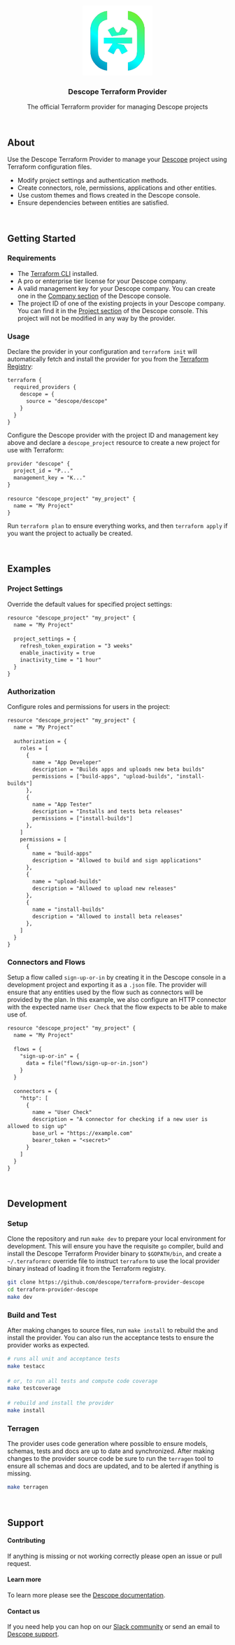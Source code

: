 
<div align="center">
  <a href="https://github.com/descope/terraform-provider-descope">
    <img src=".github/images/descope-logo.png" alt="Descope Logo" width="160" height="160">
  </a>

  <h3 align="center">Descope Terraform Provider</h3>

  <p align="center">
    The official Terraform provider for managing Descope projects
  </p>
</div>

<br />

## About

Use the Descope Terraform Provider to manage your [Descope](https://www.descope.com) project
using Terraform configuration files.

* Modify project settings and authentication methods.
* Create connectors, role, permissions, applications and other entities.
* Use custom themes and flows created in the Descope console.
* Ensure dependencies between entities are satisfied.

<br/>

## Getting Started

### Requirements

-   The [Terraform CLI](https://developer.hashicorp.com/terraform/install) installed.
-   A pro or enterprise tier license for your Descope company.
-   A valid management key for your Descope company. You can create one in the
    [Company section](https://app.descope.com/settings/company) of the Descope console.
-   The project ID of one of the existing projects in your Descope company. You can
    find it in the [Project section](https://app.descope.com/settings/project) of the
    Descope console. This project will not be modified in any way by the provider.

### Usage

Declare the provider in your configuration and `terraform init` will automatically fetch and install the provider
for you from the [Terraform Registry](https://registry.terraform.io):

```hcl
terraform {
  required_providers {
    descope = {
      source = "descope/descope"
    }
  }
}
```

Configure the Descope provider with the project ID and management key above and declare a `descope_project` resource
to create a new project for use with Terraform:

```hcl
provider "descope" {
  project_id = "P..."
  management_key = "K..."
}

resource "descope_project" "my_project" {
  name = "My Project"
}
```

Run `terraform plan` to ensure everything works, and then `terraform apply` if you want the project to actually
be created.

<br/>

## Examples

### Project Settings

Override the default values for specified project settings:

```hcl
resource "descope_project" "my_project" {
  name = "My Project"

  project_settings = {
    refresh_token_expiration = "3 weeks"
    enable_inactivity = true
    inactivity_time = "1 hour"
  }
}
```

### Authorization

Configure roles and permissions for users in the project:

```hcl
resource "descope_project" "my_project" {
  name = "My Project"

  authorization = {
    roles = [
      {
        name = "App Developer"
        description = "Builds apps and uploads new beta builds"
        permissions = ["build-apps", "upload-builds", "install-builds"]
      },
      {
        name = "App Tester"
        description = "Installs and tests beta releases"
        permissions = ["install-builds"]
      },
    ]
    permissions = [
      {
        name = "build-apps"
        description = "Allowed to build and sign applications"
      },
      {
        name = "upload-builds"
        description = "Allowed to upload new releases"
      },
      {
        name = "install-builds"
        description = "Allowed to install beta releases"
      },
    ]
  }
}
```

### Connectors and Flows

Setup a flow called `sign-up-or-in` by creating it in the Descope console in a development
project and exporting it as a `.json` file. The provider will ensure that any entities used
by the flow such as connectors will be provided by the plan. In this example, we also configure
an HTTP connector with the expected name `User Check` that the flow expects to be able to
make use of.

```hcl
resource "descope_project" "my_project" {
  name = "My Project"

  flows = {
    "sign-up-or-in" = {
      data = file("flows/sign-up-or-in.json")
    }
  }

  connectors = {
    "http": [
      {
        name = "User Check"
        description = "A connector for checking if a new user is allowed to sign up"
        base_url = "https://example.com"
        bearer_token = "<secret>"
      }
    ]
  }
}
```

<br/>

## Development

### Setup

Clone the repository and run `make dev` to prepare your local environment for development. This will ensure
you have the requisite `go` compiler, build and install the Descope Terraform Provider binary to `$GOPATH/bin`,
and create a `~/.terraformrc` override file to instruct `terraform` to use the local provider binary instead
of loading it from the Terraform registry.

```bash
git clone https://github.com/descope/terraform-provider-descope
cd terraform-provider-descope
make dev
```

### Build and Test

After making changes to source files, run `make install` to rebuild the and install the provider. You can also run
the acceptance tests to ensure the provider works as expected.

```bash
# runs all unit and acceptance tests
make testacc

# or, to run all tests and compute code coverage
make testcoverage

# rebuild and install the provider
make install
```

### Terragen

The provider uses code generation where possible to ensure models, schemas, tests and docs are up to date and
synchronized. After making changes to the provider source code be sure to run the `terragen` tool to ensure all
schemas and docs are updated, and to be alerted if anything is missing.

```bash
make terragen
```

<br/>

## Support

#### Contributing

If anything is missing or not working correctly please open an issue or pull request.

#### Learn more

To learn more please see the [Descope documentation](https://docs.descope.com).

#### Contact us

If you need help you can hop on our [Slack community](https://www.descope.com/community) or send an email to [Descope support](mailto:support@descope.com).
